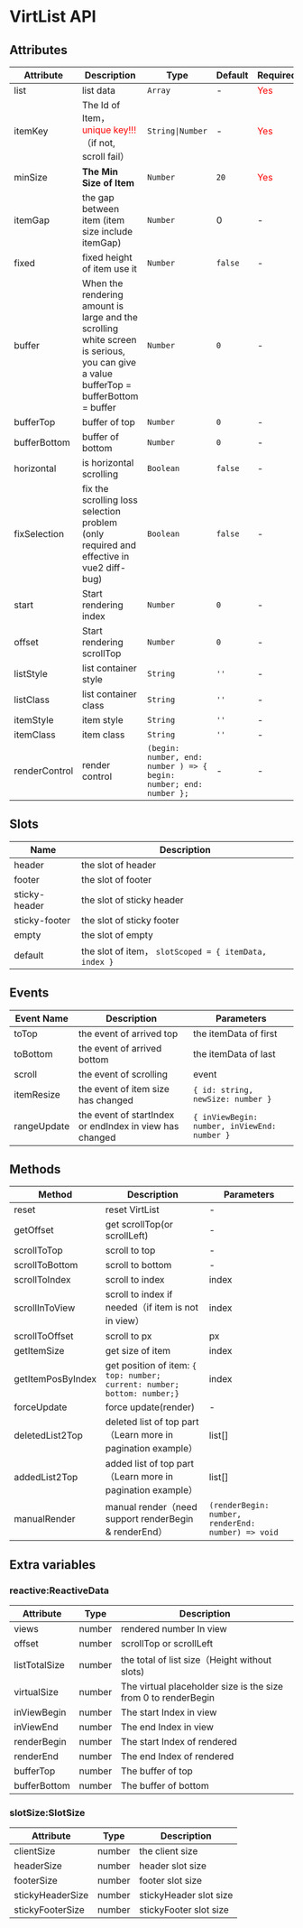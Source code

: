 # VirtList API

## Attributes

| Attribute     | Description                                                                                                                              | Type                                                               | Default | Required                      |
| ------------- | ---------------------------------------------------------------------------------------------------------------------------------------- | ------------------------------------------------------------------ | ------- | ----------------------------- |
| list          | list data                                                                                                                                | `Array`                                                            | -       | <font color="#f00">Yes</font> |
| itemKey       | The Id of Item，<font color="#f00">unique key!!!</font>（if not, scroll fail）                                                           | `String\|Number`                                                   | -       | <font color="#f00">Yes</font> |
| minSize       | **The Min Size of Item**                                                                                                                 | `Number`                                                           | `20`    | <font color="#f00">Yes</font> |
| itemGap       | the gap between item (item size include itemGap)                                                                                         | `Number`                                                           | 0       | -                             |
| fixed         | fixed height of item use it                                                                                                              | `Number`                                                           | `false` | -                             |
| buffer        | When the rendering amount is large and the scrolling white screen is serious, you can give a value<br/>bufferTop = bufferBottom = buffer | `Number`                                                           | `0`     | -                             |
| bufferTop     | buffer of top                                                                                                                            | `Number`                                                           | `0`     | -                             |
| bufferBottom  | buffer of bottom                                                                                                                         | `Number`                                                           | `0`     | -                             |
| horizontal    | is horizontal scrolling                                                                                                                  | `Boolean`                                                          | `false` | -                             |
| fixSelection  | fix the scrolling loss selection problem (only required and effective in vue2 diff-bug)                                                  | `Boolean`                                                          | `false` | -                             |
| start         | Start rendering index                                                                                                                    | `Number`                                                           | `0`     | -                             |
| offset        | Start rendering scrollTop                                                                                                                | `Number`                                                           | `0`     | -                             |
| listStyle     | list container style                                                                                                                     | `String`                                                           | `''`    | -                             |
| listClass     | list container class                                                                                                                     | `String`                                                           | `''`    | -                             |
| itemStyle     | item style                                                                                                                               | `String`                                                           | `''`    | -                             |
| itemClass     | item class                                                                                                                               | `String`                                                           | `''`    | -                             |
| renderControl | render control                                                                                                                           | `(begin: number, end: number ) => { begin: number; end: number };` | -       | -                             |

## Slots

| Name          | Description                                           |
| ------------- | ----------------------------------------------------- |
| header        | the slot of header                                    |
| footer        | the slot of footer                                    |
| sticky-header | the slot of sticky header                             |
| sticky-footer | the slot of sticky footer                             |
| empty         | the slot of empty                                     |
| default       | the slot of item， `slotScoped = { itemData, index }` |

## Events

| Event Name  | Description                                             | Parameters                                   |
| ----------- | ------------------------------------------------------- | -------------------------------------------- |
| toTop       | the event of arrived top                                | the itemData of first                        |
| toBottom    | the event of arrived bottom                             | the itemData of last                         |
| scroll      | the event of scrolling                                  | event                                        |
| itemResize  | the event of item size has changed                      | `{ id: string, newSize: number }`            |
| rangeUpdate | the event of startIndex or endIndex in view has changed | `{ inViewBegin: number, inViewEnd: number }` |

## Methods

| Method            | Description                                                              | Parameters                                         |
| ----------------- | ------------------------------------------------------------------------ | -------------------------------------------------- |
| reset             | reset VirtList                                                           | -                                                  |
| getOffset         | get scrollTop(or scrollLeft)                                             | -                                                  |
| scrollToTop       | scroll to top                                                            | -                                                  |
| scrollToBottom    | scroll to bottom                                                         | -                                                  |
| scrollToIndex     | scroll to index                                                          | index                                              |
| scrollInToView    | scroll to index if needed（if item is not in view）                      | index                                              |
| scrollToOffset    | scroll to px                                                             | px                                                 |
| getItemSize       | get size of item                                                         | index                                              |
| getItemPosByIndex | get position of item: `{ top: number; current: number; bottom: number;}` | index                                              |
| forceUpdate       | force update(render)                                                     | -                                                  |
| deletedList2Top   | deleted list of top part（Learn more in pagination example）             | list[]                                             |
| addedList2Top     | added list of top part（Learn more in pagination example）               | list[]                                             |
| manualRender      | manual render（need support renderBegin  & renderEnd）                   | `(renderBegin: number, renderEnd: number) => void` |

## Extra variables

### reactive:ReactiveData

| Attribute     | Type   | Description                                                    |
| ------------- | ------ | -------------------------------------------------------------- |
| views         | number | rendered number In view                                        |
| offset        | number | scrollTop or scrollLeft                                        |
| listTotalSize | number | the total of list size（Height without slots)                  |
| virtualSize   | number | The virtual placeholder size is the size from 0 to renderBegin |
| inViewBegin   | number | The start Index in view                                        |
| inViewEnd     | number | The end Index in view                                          |
| renderBegin   | number | The start Index of rendered                                    |
| renderEnd     | number | The end Index of rendered                                      |
| bufferTop     | number | The buffer of top                                              |
| bufferBottom  | number | The buffer of bottom                                           |

### slotSize:SlotSize

| Attribute        | Type   | Description            |
| ---------------- | ------ | ---------------------- |
| clientSize       | number | the client size        |
| headerSize       | number | header slot size       |
| footerSize       | number | footer slot size       |
| stickyHeaderSize | number | stickyHeader slot size |
| stickyFooterSize | number | stickyFooter slot size |
